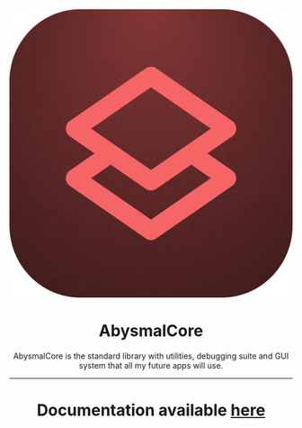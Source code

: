 <div align="center">
  <img width="512" height="512" alt="AbysmalCore Icon" src="https://github.com/Dismalitie/AbysmalCore/blob/master/images/abysmalcore.png?raw=true" />
  
  # AbysmalCore
  AbysmalCore is the standard library with utilities, debugging suite and GUI system that all my future apps will use.

  ---

  # Documentation available [here](https://dismalitie.github.io/AbysmalCore)
</div>
